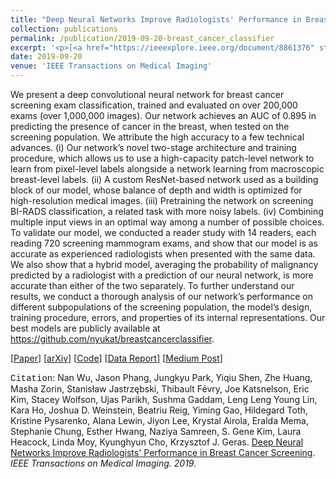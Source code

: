 ```yaml
---
title: "Deep Neural Networks Improve Radiologists' Performance in Breast Cancer Screening"
collection: publications
permalink: /publication/2019-09-20-breast_cancer_classifier
excerpt: '<p>[<a href="https://ieeexplore.ieee.org/document/8861376" style="color:#51ADC8;">Paper</a>] [<a href="https://arxiv.org/abs/1903.08297" style="color:#51ADC8;">arXiv</a>] [<a href="https://github.com/nyukat/breast_cancer_classifier" style="color:#51ADC8;">Code</a>] [<a href="https://cs.nyu.edu/~kgeras/reports/datav1.0.pdf" style="color:#51ADC8;">Data Report</a>] [<a href="https://medium.com/@jasonphang/deep-neural-networks-improve-radiologists-performance-in-breast-cancer-screening-565eb2bd3c9f" style="color:#51ADC8;">Medium Post</a>] - <a href="/publication/2019-03-20-breast_cancer_classifier" style="color:#51ADC8;">Abstract</a><br /><span style="font-family:Courier New">Citation</span>: Nan Wu, Jason Phang, Jungkyu Park, Yiqiu Shen, Zhe Huang, Masha Zorin, Stanisław Jastrzębski, Thibault Févry, Joe Katsnelson, Eric Kim, Stacey Wolfson, Ujas Parikh, Sushma Gaddam, Leng Leng Young Lin, Kara Ho, Joshua D. Weinstein, Beatriu Reig, Yiming Gao, Hildegard Toth, Kristine Pysarenko, Alana Lewin, Jiyon Lee, Krystal Airola, Eralda Mema, Stephanie Chung, Esther Hwang, Naziya Samreen, S. Gene Kim, Laura Heacock, Linda Moy, Kyunghyun Cho, Krzysztof J. Geras. <u>Deep Neural Networks Improve Radiologists&apos; Performance in Breast Cancer Screening</u>. <i>IEEE Transactions on Medical Imaging. 2019.</i></p>'
date: 2019-09-20
venue: 'IEEE Transactions on Medical Imaging'
---
```


We present a deep convolutional neural network for breast cancer screening exam classification, trained and evaluated on over 200,000 exams (over 1,000,000 images). Our network achieves an AUC of 0.895 in predicting the presence of cancer in the breast, when tested on the screening population. We attribute the high accuracy to a few technical advances. (i) Our network’s novel two-stage architecture and training procedure, which allows us to use a high-capacity patch-level network to learn from pixel-level labels alongside a network learning from macroscopic breast-level labels. (ii) A custom ResNet-based network used as a building block of our model, whose balance of depth and width is optimized for high-resolution medical images. (iii) Pretraining the network on screening BI-RADS classification, a related task with more noisy labels. (iv) Combining multiple input views in an optimal way among a number of possible choices. To validate our model, we conducted a reader study with 14 readers, each reading 720 screening mammogram exams, and show that our model is as accurate as experienced radiologists when presented with the same data. We also show that a hybrid model, averaging the probability of malignancy predicted by a radiologist with a prediction of our neural network, is more accurate than either of the two separately. To further understand our results, we conduct a thorough analysis of our network’s performance on different subpopulations of the screening population, the model’s design, training procedure, errors, and properties of its internal representations. Our best models are publicly available at https://github.com/nyukat/breastcancerclassifier.

[<a href="https://ieeexplore.ieee.org/document/8861376">Paper</a>]
[<a href="https://arxiv.org/abs/1903.08297">arXiv</a>]
[<a href="https://github.com/nyukat/breast_cancer_classifier">Code</a>]
[<a href="https://cs.nyu.edu/~kgeras/reports/datav1.0.pdf">Data Report</a>]
[<a href="https://medium.com/@jasonphang/deep-neural-networks-improve-radiologists-performance-in-breast-cancer-screening-565eb2bd3c9f">Medium Post</a>]

<span style="font-family:Courier New">Citation</span>: Nan Wu, Jason Phang, Jungkyu Park, Yiqiu Shen, Zhe Huang, Masha Zorin, Stanisław Jastrzębski, Thibault Févry, Joe Katsnelson, Eric Kim, Stacey Wolfson, Ujas Parikh, Sushma Gaddam, Leng Leng Young Lin, Kara Ho, Joshua D. Weinstein, Beatriu Reig, Yiming Gao, Hildegard Toth, Kristine Pysarenko, Alana Lewin, Jiyon Lee, Krystal Airola, Eralda Mema, Stephanie Chung, Esther Hwang, Naziya Samreen, S. Gene Kim, Laura Heacock, Linda Moy, Kyunghyun Cho, Krzysztof J. Geras. <u>Deep Neural Networks Improve Radiologists' Performance in Breast Cancer Screening</u>. <i>IEEE Transactions on Medical Imaging. 2019.</i> 